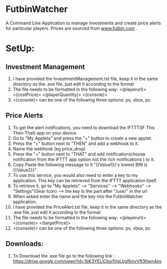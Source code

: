 # FutbinWatcher
A Command Line Application to manage investments and create price alerts for particular players. Prices are sourced from www.futbin.com .

# SetUp:

## Investment Management
1)  I have provided the InvestmentManagement.txt file, keep it in the same directory as the .exe file, just edit it according to the format
2)  The file needs to be formatted in the following way: <(playerurl)> <(costPrice)> <(playerQuantity)> <(console)> 
3)  <(console)> can be one of the following three options: ps, xbox, pc

## Price Alerts
1)  To get the alert notifications, you need to download the IFTTT(IF This Then That) app on your device.
2)  Go to "My Applets" and press the "+" button to create a new applet.
3)  Press the "+" button next to "THEN" and add a webhook to it.
4)  Name the webhook (eg price_drop)
5)  Press the "+" button next to "THAT" and add notification(choose notification from the IFTTT app option not the rich notifications ) to     it.
6)  Copy Paste the following message to it "{{Value1}}'s lowest BIN is {{Value2}}"
7)  To use this service, you would also need to enter a key to my application. This key can be retrieved from the IFTTT application itself.
8)  To retrieve it, go to "My Applets" --> "Services" --> "Webhooks" --> "Settings"(Gear Icon) --> the key is the part after "/use/" in the     url
9)  When asked enter the name and the key into the FutbinWatcher application.
10) I have provided the PriceAlert.txt file, keep it in the same directory as the .exe file, just edit it according to the format
11) The file needs to be formatted in the following way: <(playerurl)> <(console)> <(targetPrice)>
12) <(console)> can be one of the following three options: ps, xbox, pc

## Downloads:
1) To Download the .exe file go to the following link : https://drive.google.com/open?id=1bK3YELiCbsi10gLbgfbnvVft3tIwn4pv
